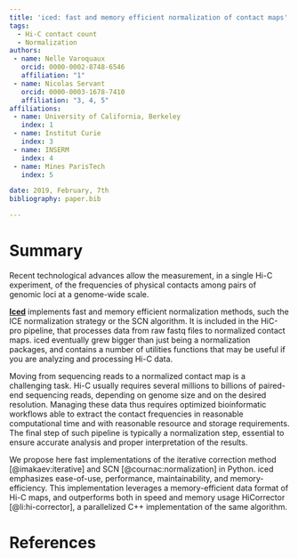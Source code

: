 ```yaml
---
title: 'iced: fast and memory efficient normalization of contact maps'
tags:
  - Hi-C contact count
  - Normalization
authors:
 - name: Nelle Varoquaux
   orcid: 0000-0002-8748-6546
   affiliation: "1"
 - name: Nicolas Servant
   orcid: 0000-0003-1678-7410
   affiliation: "3, 4, 5"
affiliations:
 - name: University of California, Berkeley
   index: 1
 - name: Institut Curie
   index: 3
 - name: INSERM
   index: 4
 - name: Mines ParisTech
   index: 5

date: 2019, February, 7th
bibliography: paper.bib

---
```


# Summary

Recent technological advances allow the measurement, in a single Hi-C
experiment, of the frequencies of physical contacts among pairs of genomic
loci at a genome-wide scale.

[**Iced**](https://github.com/hiclib/iced) implements fast and memory
efficient normalization methods, such the ICE normalization strategy or the
SCN algorithm. It is included in the HiC-pro pipeline, that processes data
from raw fastq files to normalized contact maps. iced eventually grew bigger
than just being a normalization packages, and contains a number of utilities
functions that may be useful if you are analyzing and processing Hi-C data.

Moving from sequencing reads to a normalized contact map is a challenging
task. Hi-C usually requires several millions to billions of paired-end
sequencing reads, depending on genome size and on the desired resolution.
Managing these data thus requires optimized bioinformatic workflows able to
extract the contact frequencies in reasonable computational time and with
reasonable resource and storage requirements. The final step of such pipeline
is typically a normalization step, essential to ensure accurate analysis and
proper interpretation of the results.
  
We propose here fast implementations of the iterative correction method
[@imakaev:iterative] and SCN [@cournac:normalization] in Python. iced
emphasizes ease-of-use, performance, maintainability, and memory-efficiency.
This implementation leverages a memory-efficient data format of Hi-C maps, and
outperforms both in speed and memory usage HiCorrector [@li:hi-corrector], a
parallelized C++ implementation of the same algorithm.

# References
